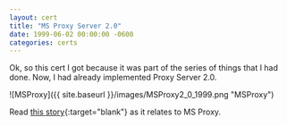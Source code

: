 ```yaml
---
layout: cert
title: "MS Proxy Server 2.0"
date: 1999-06-02 00:00:00 -0600
categories: certs
---
```


Ok, so this cert I got because it was part of the series of things that I had done.  Now, I had already implemented Proxy Server 2.0.  

![MSProxy]({{ site.baseurl }}/images/MSProxy2_0_1999.png "MSProxy")

Read [this story](https://greaselovely.github.io/panw-cakes/blog/2025/02/22/my-initial-career-and-transition-to-it.html){:target="blank"} as it relates to MS Proxy.



